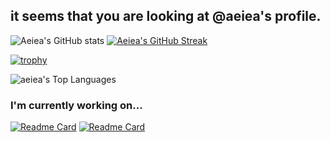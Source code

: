 ## it seems that you are looking at @aeiea's profile. 

![Aeiea's GitHub stats](https://github-readme-stats.vercel.app/api?username=aeiea&show_icons=true)
[![Aeiea's GitHub Streak](https://streak-stats.demolab.com/?user=aeiea)](https://git.io/streak-stats)

[![trophy](https://github-profile-trophy.vercel.app/?username=ryo-ma)](https://github.com/ryo-ma/github-profile-trophy)

![aeiea's Top Languages](https://github-readme-stats.vercel.app/api/top-langs/?username=aeiea&show_icons=true&hide_border=true&layout=compact)

### I'm currently working on...
[![Readme Card](https://github-readme-stats.vercel.app/api/pin/?username=aeiea&repo=maybe_forknight)](https://github.com/anuraghazra/github-readme-stats)
[![Readme Card](https://github-readme-stats.vercel.app/api/pin/?username=aeiea&repo=autoupdateonfolder-workflow)](https://github.com/anuraghazra/github-readme-stats)

